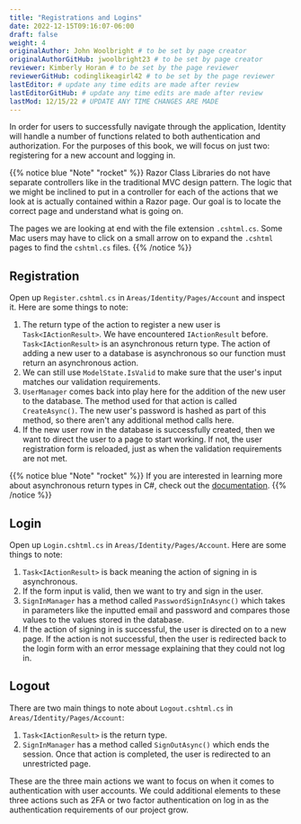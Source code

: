 ```yaml
---
title: "Registrations and Logins"
date: 2022-12-15T09:16:07-06:00
draft: false
weight: 4
originalAuthor: John Woolbright # to be set by page creator
originalAuthorGitHub: jwoolbright23 # to be set by page creator
reviewer: Kimberly Horan # to be set by the page reviewer
reviewerGitHub: codinglikeagirl42 # to be set by the page reviewer
lastEditor: # update any time edits are made after review
lastEditorGitHub: # update any time edits are made after review
lastMod: 12/15/22 # UPDATE ANY TIME CHANGES ARE MADE
---
```


In order for users to successfully navigate through the application, Identity will handle a number of functions related to both authentication and authorization. For the purposes of this book, we will focus on just two: registering for a new account and logging in.

{{% notice blue "Note" "rocket" %}}
Razor Class Libraries do not have separate controllers like in the traditional MVC design pattern. The logic that we might be inclined to put in a controller for each of the actions that we look at is actually contained within a Razor page. Our goal is to locate the correct page and understand what is going on.

The pages we are looking at end with the file extension `.cshtml.cs`. Some Mac users may have to click on a small arrow on to expand the `.cshtml` pages to find the `cshtml.cs` files.
{{% /notice %}}

## Registration

Open up `Register.cshtml.cs` in `Areas/Identity/Pages/Account` and inspect it. Here are some things to note:

1. The return type of the action to register a new user is `Task<IActionResult>`. We have encountered `IActionResult` before.
`Task<IActionResult>` is an asynchronous return type. The action of adding a new user to a database is asynchronous so our function must return an asynchronous action.
1. We can still use `ModelState.IsValid` to make sure that the user's input matches our validation requirements.
1. `UserManager` comes back into play here for the addition of the new user to the database.
The method used for that action is called `CreateAsync()`. The new user's password is hashed as part of this method, so there aren't any additional method calls here.
1. If the new user row in the database is successfully created, then we want to direct the user to a page to start working. If not, the user registration form is reloaded, just as when the validation requirements are not met.

{{% notice blue "Note" "rocket" %}}
If you are interested in learning more about asynchronous return types in C#, check out the [documentation](https://learn.microsoft.com/en-us/dotnet/csharp/programming-guide/concepts/async/async-return-types).
{{% /notice %}}

## Login

Open up `Login.cshtml.cs` in `Areas/Identity/Pages/Account`.
Here are some things to note:

1. `Task<IActionResult>` is back meaning the action of signing in is asynchronous.
1. If the form input is valid, then we want to try and sign in the user.
1. `SignInManager` has a method called `PasswordSignInAsync()` which takes in parameters like the inputted email and password and compares those values to the values stored in the database.
1. If the action of signing in is successful, the user is directed on to a new page. If the action is not successful, then the user is redirected back to the login form with an error message explaining that they could not log in.

## Logout

There are two main things to note about `Logout.cshtml.cs` in `Areas/Identity/Pages/Account`:

1. `Task<IActionResult>` is the return type.
1. `SignInManager` has a method called `SignOutAsync()` which ends the session. Once that action is completed, the user is redirected to an unrestricted page.

These are the three main actions we want to focus on when it comes to authentication with user accounts. We could additional elements to these three actions such as 2FA or two factor authentication on log in as the authentication requirements of our project grow.

